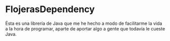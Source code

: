 # FlojerasDependency

Ésta es una librería de Java que me he hecho a modo de facilitarme la vida a la hora de programar, aparte de aportar algo a gente que todavía le cueste Java.
